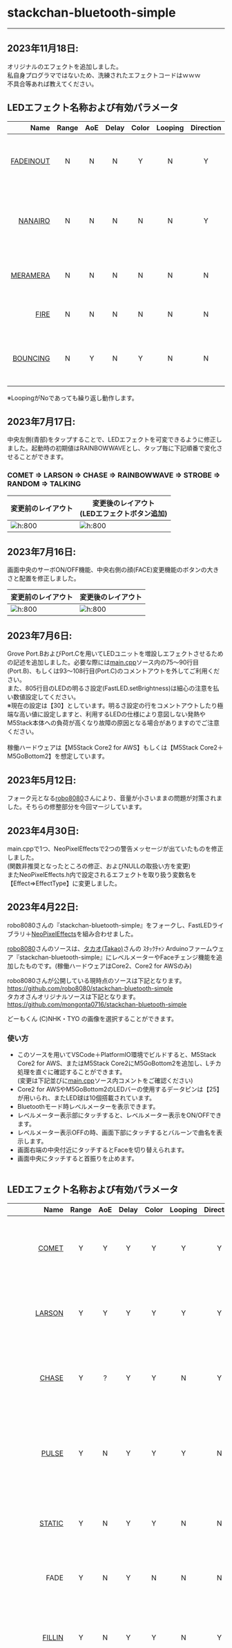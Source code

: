 # stackchan-bluetooth-simple


---
## 2023年11月18日:
オリジナルのエフェクトを追加しました。<br>
私自身プログラマではないため、洗練されたエフェクトコードはｗｗｗ <br>
不具合等あれば教えてください。<br>

## LEDエフェクト名称および有効パラメータ
| Name | Range | AoE | Delay | Color | Looping | Direction | Description |
| ----: | :-----: | :-----: |  :---: | :-----: | :-------: | :---------: | :--- |
| [FADEINOUT](https://youtube.com/shorts/7j3RzVZ8V8k?feature=share) | N | N | N | Y | N | Y | LEDがフェードインアウトするエフェクト (色固定) |
| [NANAIRO](https://youtube.com/shorts/aiBonRR6LJo?feature=share) | N | N | N | N | N | Y | LEDがフェードインアウトするエフェクト(七色順番に点灯) |
| [MERAMERA](https://youtube.com/shorts/TvK8jyE4r2A?feature=share) | N | N | N | N | N | N | メラメラと燃えるようなエフェクト |
| [FIRE](https://youtube.com/shorts/ndaVecUnqKE?feature=share) | N | N | N | N | N | N | 炎が立ち上がるようなエフェクト |
| [BOUNCING](https://youtube.com/shorts/cLRLQNVqUdE?feature=share) | N | Y | N | Y | N | N | ボールが弾むようなエフェクト(ボールは最大3つまで) |


※LoopingがNoであっても繰り返し動作します。


## 2023年7月17日:
中央左側(青部)をタップすることで、LEDエフェクトを可変できるように修正しました。起動時の初期値はRAINBOWWAVEとし、タップ毎に下記順番で変化させることができます。<br>
### COMET ⇒ LARSON ⇒ CHASE ⇒ RAINBOWWAVE ⇒ STROBE ⇒ RANDOM ⇒ TALKING

| 変更前のレイアウト              | 変更後のレイアウト<br>(LEDエフェクトボタン追加) |
| ----------------------------- | ----------------------------- |
| ![h:800](images/button02.png) | ![h:800](images/button03.png) |


## 2023年7月16日:
画面中央のサーボON/OFF機能、中央右側の顔(FACE)変更機能のボタンの大きさと配置を修正しました。<br>

| 変更前のレイアウト              | 変更後のレイアウト              |
| ----------------------------- | ----------------------------- |
| ![h:800](images/button01.png) | ![h:800](images/button02.png) |


## 2023年7月6日:
Grove Port.BおよびPort.Cを用いてLEDユニットを増設しエフェクトさせるための記述を追加しました。必要な際には[main.cpp](https://github.com/ToshihiroMakuuchi/stackchan-bluetooth-simple/blob/dev/src/main.cpp)ソース内の75～90行目(Port.B)、もしくは93～108行目(Port.C)のコメントアウトを外してご利用ください。<br>
また、805行目のLEDの明るさ設定(FastLED.setBrightness)は細心の注意を払い数値設定してください。<br>
※現在の設定は【30】としています。明るさ設定の行をコメントアウトしたり極端な高い値に設定しますと、利用するLEDの仕様により意図しない発熱やM5Stack本体への負荷が高くなり故障の原因となる場合がありますのでご注意ください。<br>
<br>
稼働ハードウェアは【M5Stack Core2 for AWS】もしくは【M5Stack Core2＋M5GoBottom2】を想定しています。


## 2023年5月12日:
フォーク元となる[robo8080](https://twitter.com/robo8080)さんにより、音量が小さいままの問題が対策されました。そちらの修整部分を今回マージしています。


## 2023年4月30日:
main.cppで1つ、NeoPixelEffectsで2つの警告メッセージが出ていたものを修正しました。<br>
(関数非推奨となったところの修正、およびNULLの取扱い方を変更)<br>
またNeoPixelEffects.h内で設定されるエフェクトを取り扱う変数名を【Effect⇒EffectType】に変更しました。


## 2023年4月22日:
robo8080さんの『stackchan-bluetooth-simple』をフォークし、FastLEDライブラリ＋[NeoPixelEffects](https://github.com/nolanmoore/NeoPixelEffects)を組み合わせました。<br>


[robo8080](https://twitter.com/robo8080)さんのソースは、[タカオ(Takao)](https://twitter.com/mongonta555)さんの ｽﾀｯｸﾁｬﾝ Arduinoファームウェア『stackchan-bluetooth-simple』にレベルメーターやFaceチェンジ機能を追加したものです。(稼働ハードウェアはCore2、Core2 for AWSのみ)<br>


robo8080さんが公開している現時点のソースは下記となります。<br>
<https://github.com/robo8080/stackchan-bluetooth-simple><br>
タカオさんオリジナルソースは下記となります。<br>
<https://github.com/mongonta0716/stackchan-bluetooth-simple><br>

どーもくん (C)NHK・TYO の画像を選択することができます。<br>


### 使い方 ###
* このソースを用いてVSCode＋PlatformIO環境でビルドすると、M5Stack Core2 for AWS、またはM5Stack Core2にM5GoBottom2を追加し、Lチカ処理を直ぐに確認することができます。<br>
  (変更は下記並びに[main.cpp](https://github.com/ToshihiroMakuuchi/stackchan-bluetooth-simple/blob/dev/src/main.cpp)ソース内コメントをご確認ください)
* Core2 for AWSやM5GoBottom2のLEDバーの使用するデータピンは【25】が用いられ、またLED球は10個搭載されています。
* Bluetoothモード時レベルメーターを表示できます。
* レベルメーター表示部にタッチすると、レベルメーター表示をON/OFFできます。<br>
* レベルメーター表示OFFの時、画面下部にタッチするとバルーンで曲名を表示します。<br>
* 画面右端の中央付近にタッチするとFaceを切り替えられます。<br>
* 画面中央にタッチすると首振りを止めます。<br><br>


## LEDエフェクト名称および有効パラメータ
| Name | Range | AoE | Delay | Color | Looping | Direction | Description |
| ----: | :-----: | :-----: |  :---: | :-----: | :-------: | :---------: | :--- |
| [COMET](https://youtube.com/shorts/wfuuhPH90M0?feature=share) | Y | Y | Y | Y | Y | Y | LED光が尾をを引き設定範囲内を移動する流れ星エフェクト |
| [LARSON](https://youtube.com/shorts/xl6u4YCUk-E?feature=share) | Y | Y | Y | Y | Y | Y | LED光が設定範囲内を往復するエフェクト(ナイトライダー風) |
| [CHASE](https://youtube.com/shorts/lTgBS9gDuDU?feature=share) | Y | ? | Y | Y | N | Y | LEDを1つおきに交互に点滅させるエフェクト(工事現場風) |
| [PULSE](https://youtube.com/shorts/MnvrJHH7iWk?feature=share) | Y | N | Y | Y | Y | N | LEDがゆっくり全点灯、ゆっくり全消灯するフェードインアウトなエフェクト |
| [STATIC](https://youtube.com/shorts/SkdqZ1L5pXA?feature=share) | Y | N | Y | Y | N | N | 同色がチラチラと点滅するキラキラ系エフェクト |
| FADE | Y | N | Y | N | N | N | 設定範囲内でフェードアウトし、全消灯後停止 |
| [FILLIN](https://youtube.com/shorts/7DqiyXPoloc?feature=share) | Y | N | Y | Y | N | Y | 端から1つずつ点灯し、最後は全点灯するエフェクト(全点灯で停止) |
| [GLOW](https://youtube.com/shorts/g3MVGf1shLo?feature=share) | Y | Y | Y | Y | N | N | 設定範囲中央からぼんやりと端に向かい点灯後、中央に戻るエフェクト(ランダム) |
| [RAINBOWWAVE](https://youtube.com/shorts/pfN8k_zY_gs?feature=share) | Y | N | Y | N | N | Y | 動的レインボーグラデーションエフェクト |
| [STOROBE](https://youtube.com/shorts/o3IekoJ9uqQ?feature=share) | Y | N | Y | Y | N | N | 設定範囲内でのストロボエフェクト(定期的に全LEDピカピカ) |
| [SINEWAVE](https://youtube.com/shorts/jg9CFqpYKt8?feature=share) | Y | N | Y | Y | N | Y | 設定範囲内のLED数だけ消灯しながら流れるエフェクト(COMETの逆イメージ) |
| [RANDOM](https://youtube.com/shorts/UXPfDr1h17c?feature=share) | Y | N | Y | N | N | N | LED全部がランダムに点灯するパレード(パリピ)エフェクト |
| TALKING | Y | N | Y | Y | N | N | ロボットのリップシンクのようなエフェクト |
| [TRIWAVE](https://youtube.com/shorts/1XiYPaHgBAA?feature=share) | Y | N | Y | Y | N | Y | LEDが1つずつ消灯しながら流れるエフェクト(COMETの逆イメージ) |
| [FADEINOUT](https://youtube.com/shorts/7j3RzVZ8V8k?feature=share) | N | N | N | Y | N | Y | LEDがフェードインアウトするエフェクト (色固定) |
| [NANAIRO](https://youtube.com/shorts/aiBonRR6LJo?feature=share) | N | N | N | N | N | Y | LEDがフェードインアウトするエフェクト(七色順番に点灯) |
| [MERAMERA](https://youtube.com/shorts/TvK8jyE4r2A?feature=share) | N | N | N | N | N | N | メラメラと燃えるようなエフェクト |
| [FIRE](https://youtube.com/shorts/ndaVecUnqKE?feature=share) | N | N | N | N | N | N | 炎が立ち上がるようなエフェクト |
| [BOUNCING](https://youtube.com/shorts/cLRLQNVqUdE?feature=share) | N | Y | N | Y | N | N | ボールが弾むようなエフェクト(ボールは最大3つまで) |
| NONE | N | N | N | N | N | N | エフェクトの停止 |


---


日本語 | [English](README_en.md)

# 概要

FastLEDライブラリ＋NeoPixelEffectsライブラリを搭載し、簡単にエフェクト機能を使えるようにしました。
M5Stack-AvatarをベースにシンプルにBluetoothスピーカー機能とスタックチャンのサーボコントロール機能をつけました。
[M5Unified](https://github.com/m5stack/M5Unified)のexampleであるBluetooth_with_ESP32A2DPをベースに改造しています。


# 開発環境
- VSCode
- PlatformIO

# 対応機種

- ~~M5Stack Basic/Gray/M5Go<br>BasicはFlashメモリが16MBの機種のみです。~~

- ~~M5Stack Fire~~

- M5Stack Core2 / Core2 for AWSIoT

# 必要なライブラリ
Arduino-ESP32は2.0.4(Fireのみ2.0.0)で動作確認しています。~~M5Stack Fireはarduino-esp32v2.0.4だと不具合があり起動しません。~~

詳しいバージョンについては[platformio.ini](https://github.com/ToshihiroMakuuchi/stackchan-bluetooth-simple/blob/dev/platformio.ini)をご覧ください。

- [M5Stack-Avatar](https://github.com/meganetaaan/m5stack-avatar)

- [ServoEasing](https://github.com/ArminJo/ServoEasing)

- [ESP32Servo](https://github.com/madhephaestus/ESP32Servo)

- [M5Unified](https://github.com/m5stack/M5Unified)

- [ESP8266Audio](https://github.com/earlephilhower/ESP8266Audio)

- [ESP32-A2DP](https://github.com/pschatzmann/ESP32-A2DP)

- [ArduinoJson](https://github.com/bblanchon/ArduinoJson)

- [YAMLDuino](https://github.com/tobozo/YAMLDuino)

- [FastLED](https://github.com/FastLED/FastLED)

- [NeoPixelEffects](https://github.com/nolanmoore/NeoPixelEffects)<br>
NeoPixelEffectsに関してのcppファイル、hファイルは直接src以下に保存します。


# コンパイル時の注意

- ~~M5Stack Fire V2.6/M5Stack Basic V2.6<br>TFカードを使用する際にSD.begin()を20MHz以上では読み込めない事象を確認しました。15MHzに下げています。~~

- ~~M5Stack Basic V2.6<br>VSCode+PlatformIOでコンパイルするときのenvは`env:m5stack-grey`を選択してください。~~

# 設定
SDカードに設定用のYAMLファイルがないとデフォルト値を利用します。（PortAへサーボを接続する設定になっています。）
SDカードに`/yaml/SC_Config.yaml`を配置すると自分の設定が利用できます。

**2022/10/18にJSONからYAMLへ変更しました。JSONからYAMLへのコンバートは[JSON から YAML コンバータ](https://www.site24x7.com/ja/tools/json-to-yaml.html)にて可能です。**<br>コメントの扱いが変わっているので注意してください。

詳しくは[YAMLファイル](https://github.com/mongonta0716/stackchan-bluetooth-simple/blob/main/data/yaml/SC_Config.yaml)を参照してください。

## 設定項目
(カッコ内)は初期値
- servo
    - pin
        - x(Core1 22, Core2 33)<br> X軸のGPIOを指定
        - y(Core1 21, Core2 32)<br> Y軸のGPIOを指定
    - offset<br>サーボの軸が90°にしたときにズレを修正するパラメータ
        - x(0)<br> X軸のオフセット値を設定 (私の場合はズレていて+9しています)
        - y(0)<br> Y軸のオフセット値を設定 (私の場合はズレていて+7しています)

    - speed<br>待機時とBluetoothスピーカーで音が出ているときの待機時間とサーボの移動時間を指定します。最小値と最大値で範囲を指定して、ランダムの値を使用します。
        - normal_mode
             - interval_min(5000)
             - interval_max(10000)
             - move_min(500)
             - move_max(1500)
        - sing_mode
             - interval_min(1000)
             - interval_max(2000)
             - move_min(500)
             - move_max(1500)
- bluetooth
    - device_name(M5Stack_BTSPK)<br>Bluetoothスピーカーのデバイス名を指定します。
    - starting_state(false)<br>起動時にBluetoothモードにするかどうかを指定します。
    - start_volume(100)<br>Bluetoothスピーカーの初期値を設定

- auto_power_off_time(0)<br>Core2のみ。USBの電源供給がOFFになったあと設定した時間が経過すると電源OFFになります。（0は電源OFFしない）

- balloon<br>吹き出しの設定をします。
    - font_language("JA")<br>フォントの言語を指定します。"JA"か"CN"、指定しないとラテンフォントを使用します。
    - lyrics("こんにちは",”Hello”,"你好","Bonjour")<br>ノーマルモード時にランダムで表示するセリフを設定します。最大10個まで。

# 使い方

- BtnA<br>Bluetoothモードに入ります。(bluetooth_mode = falseの時のみ有効)<br>

- BtnB<br>音量を下げます。

- BtnC<br>音量を上げます。

# Credit
- [meganetaaan](https://github.com/meganetaaan)
- [lovyan03](https://github.com/lovyan03/LovyanGFX)
- [robo8080](https://github.com/robo8080)
- [tobozo](https://github.com/tobozo)
- [ToshihiroMakuuchi](https://github.com/ToshihiroMakuuchi)

# LICENSE
[MIT](LICENSE)

# Author
[Takao Akaki](https://github.com/mongonta0716)



